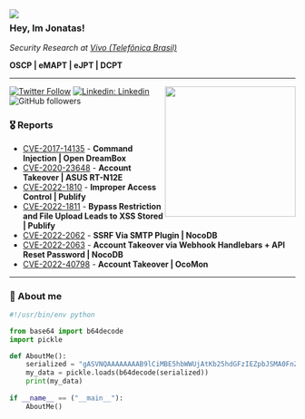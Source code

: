 <img align="left" src="https://orhun.dev/img/crow.png">
<h3>Hey, Im Jonatas!</h3>
<p><em>Security Research at <a href="https://www.telefonica.com/">Vivo (Telefônica Brasil)
</a>
</em></p>
<p><b>OSCP | eMAPT | eJPT | DCPT</b></p>

---
<img align='right' src="https://media0.giphy.com/media/4eGUxJc4lplh6/200w.gif?cid=82a1493blwhxsqq6ehdvua4uy60937hjlhbbae4yzkexiqmc&rid=200w.gif&ct=g" width="230">


[![Twitter Follow](https://img.shields.io/twitter/follow/Exploitati0n?label=Follow)](https://twitter.com/intent/follow?screen_name=Exploitati0n)
[![Linkedin: Linkedin](https://img.shields.io/badge/-Linkedin-blue?style=flat-square&logo=Linkedin&logoColor=white&link=https://www.linkedin.com/in/jonatasfil/)](https://www.linkedin.com/in/jonatasfil/)
![GitHub followers](https://img.shields.io/github/followers/ninj4c0d3r?label=Follow&style=social)

### 🎖️ Reports

- [CVE-2017-14135](https://www.cvedetails.com/cve/CVE-2017-14135/) - **Command Injection | Open DreamBox**
- [CVE-2020-23648](https://gist.github.com/ninj4c0d3r/574d2753d469e4ba51dfe555d9c2d4fb) - **Account Takeover | ASUS RT-N12E**
- [CVE-2022-1810](https://huntr.dev/bounties/9b2d7579-032e-42da-b736-4b10a868eacb/) - **Improper Access Control | Publify**
- [CVE-2022-1811](https://huntr.dev/bounties/4d97f665-c9f1-4c38-b774-692255a7c44c/) - **Bypass Restriction and File Upload Leads to XSS Stored | Publify**
- [CVE-2022-2062](https://huntr.dev/bounties/35593b4c-f127-4699-8ad3-f0b2203a8ef6/) - **SSRF Via SMTP Plugin | NocoDB**
- [CVE-2022-2063](https://huntr.dev/bounties/156f405b-21d6-4384-9bff-17ebfe484e20/) - **Account Takeover via Webhook Handlebars + API Reset Password | NocoDB**
- [CVE-2022-40798](https://gist.github.com/ninj4c0d3r/89bdd6702bf00d768302f5e0e5bb8adc) - **Account Takeover | OcoMon**

-------

### 🔎 About me

```python
#!/usr/bin/env python

from base64 import b64decode
import pickle

def AboutMe():
    serialized = "gASVNQAAAAAAAAB9lCiMBE5hbWWUjAtKb25hdGFzIEZpbJSMA0FnZZRLFYwHQ291bnRyeZSMBkJyYXppbJR1Lg=="
    my_data = pickle.loads(b64decode(serialized))
    print(my_data)
    
if __name__ == ("__main__"):
    AboutMe()
```
